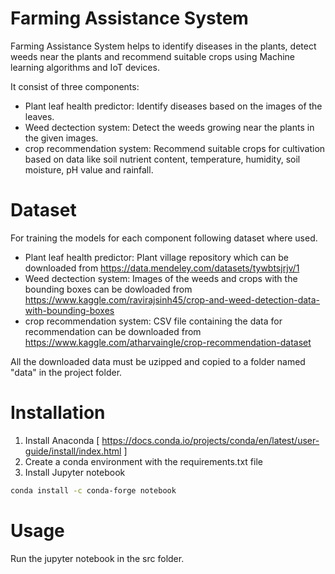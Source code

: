 # Farming Assistance System

Farming Assistance System helps to identify diseases in the plants, detect weeds near the plants and recommend suitable crops using Machine learning algorithms and IoT devices.

It consist of three components:

- Plant leaf health predictor: Identify diseases based on the images of the leaves.
- Weed dectection system: Detect the weeds growing near the plants in the given images.
- crop recommendation system: Recommend suitable crops for cultivation based on data like soil nutrient content, temperature, humidity, soil moisture, pH value and rainfall.

# Dataset

For training the models for each component following dataset where used.

- Plant leaf health predictor: Plant village repository which can be downloaded from https://data.mendeley.com/datasets/tywbtsjrjv/1
- Weed dectection system: Images of the weeds and crops with the bounding boxes can be dowloaded from https://www.kaggle.com/ravirajsinh45/crop-and-weed-detection-data-with-bounding-boxes
- crop recommendation system: CSV file containing the data for recommendation can be downloaded from https://www.kaggle.com/atharvaingle/crop-recommendation-dataset

All the downloaded data must be uzipped and copied to a folder named "data" in the project folder.

# Installation

1. Install Anaconda [ https://docs.conda.io/projects/conda/en/latest/user-guide/install/index.html ]
2. Create a conda environment with the requirements.txt file
3. Install Jupyter notebook 

```bash
conda install -c conda-forge notebook 
```
# Usage

Run the jupyter notebook in the src folder.